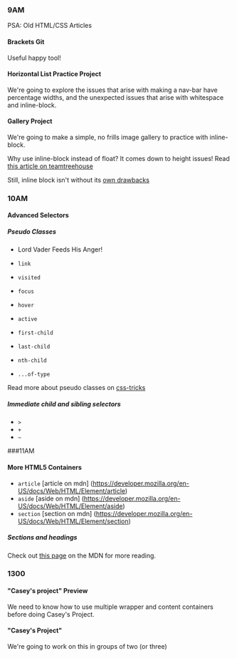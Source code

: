 ### 9AM

PSA: Old HTML/CSS Articles

#### Brackets Git
Useful happy tool!

#### Horizontal List Practice Project
We're going to explore the issues that arise with making a nav-bar have percentage widths, and the unexpected issues that arise with whitespace and inline-block.


#### Gallery Project
We're going to make a simple, no frills image gallery to practice with inline-block.

Why use inline-block instead of float? It comes down to height issues! Read [this article on teamtreehouse](http://blog.teamtreehouse.com/using-inline-block-to-display-a-product-grid-view)

Still, inline block isn't without its [own drawbacks](http://stackoverflow.com/questions/14127150/why-bootstrap-uses-floats-on-span-instead-of-display-inline-block)

### 10AM
#### Advanced Selectors
##### Pseudo Classes
* Lord Vader Feeds His Anger!
* `link`
* `visited`
* `focus`
* `hover`
* `active`

* `first-child`
* `last-child`
* `nth-child`
* `...of-type`

Read more about pseudo classes on [css-tricks](http://css-tricks.com/pseudo-class-selectors/)

##### Immediate child and sibling selectors

* `>`
* `+`
* `~`

###11AM
#### More HTML5 Containers

* `article` [article on mdn] (https://developer.mozilla.org/en-US/docs/Web/HTML/Element/article)
* `aside` [aside on mdn] (https://developer.mozilla.org/en-US/docs/Web/HTML/Element/aside)
* `section` [section on mdn] (https://developer.mozilla.org/en-US/docs/Web/HTML/Element/section)

##### Sections and headings

Check out [this page](https://developer.mozilla.org/en-US/docs/Web/Guide/HTML/Sections_and_Outlines_of_an_HTML5_document) on the MDN for more reading.

### 1300
#### "Casey's project" Preview
We need to know how to use multiple wrapper and content containers before doing Casey's Project.

#### "Casey's Project"
We're going to work on this in groups of two (or three)

